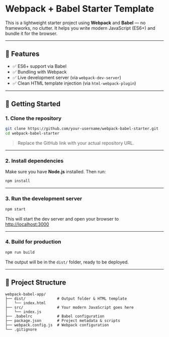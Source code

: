 # Webpack + Babel Starter Template

This is a lightweight starter project using **Webpack** and **Babel** — no frameworks, no clutter. It helps you write modern JavaScript (ES6+) and bundle it for the browser.

---

## 🔧 Features

- ✅ ES6+ support via Babel
- ✅ Bundling with Webpack
- ✅ Live development server (via `webpack-dev-server`)
- ✅ Clean HTML template injection (via `html-webpack-plugin`)

---

## 🚀 Getting Started

### 1. Clone the repository

```bash
git clone https://github.com/your-username/webpack-babel-starter.git
cd webpack-babel-starter
````

> Replace the GitHub link with your actual repository URL.

---

### 2. Install dependencies

Make sure you have **Node.js** installed. Then run:

```bash
npm install
```

---

### 3. Run the development server

```bash
npm start
```

This will start the dev server and open your browser to [http://localhost:3000](http://localhost:3000)

---

### 4. Build for production

```bash
npm run build
```

The output will be in the `dist/` folder, ready to be deployed.

---

## 📁 Project Structure

```
webpack-babel-app/
├── dist/              # Output folder & HTML template
│   └── index.html
├── src/               # Your modern JavaScript goes here
│   └── index.js
├── .babelrc           # Babel configuration
├── package.json       # Project metadata & scripts
├── webpack.config.js  # Webpack configuration
└── .gitignore
```



